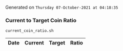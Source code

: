 Generated on `Thursday 07-October-2021 at 04:18:35`

### Current to Target Coin Ratio
`current_coin_ratio.sh`

Date|Current|Target|Ratio
---|---|---|---

